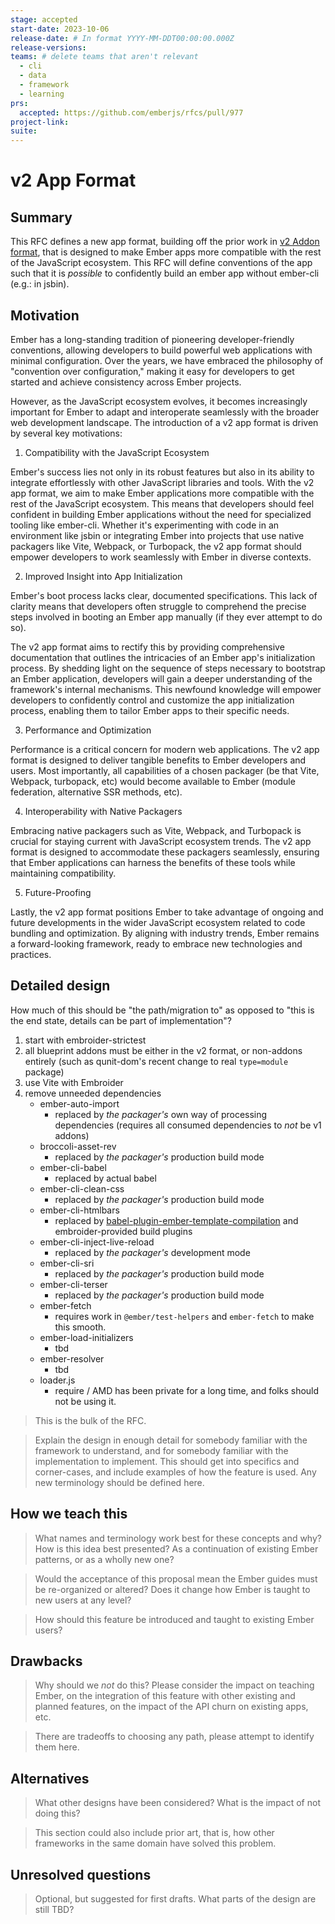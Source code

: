```yaml
---
stage: accepted
start-date: 2023-10-06
release-date: # In format YYYY-MM-DDT00:00:00.000Z
release-versions:
teams: # delete teams that aren't relevant
  - cli
  - data
  - framework
  - learning
prs:
  accepted: https://github.com/emberjs/rfcs/pull/977 
project-link:
suite: 
---
```


<!--- 
Directions for above: 

stage: Leave as is
start-date: Fill in with today's date, 2032-12-01T00:00:00.000Z
release-date: Leave as is
release-versions: Leave as is
teams: Include only the [team(s)](README.md#relevant-teams) for which this RFC applies
prs:
  accepted: Fill this in with the URL for the Proposal RFC PR
project-link: Leave as is
suite: Leave as is
-->

# v2 App Format 

## Summary

This RFC defines a new app format, 
building off the prior work in [v2 Addon format](https://github.com/emberjs/rfcs/pull/507),
that is designed to make Ember apps more compatible with the rest of the JavaScript ecosystem. This RFC will define conventions of the app such that it is _possible_ to confidently build an ember app without ember-cli (e.g.: in jsbin). 

## Motivation

Ember has a long-standing tradition of pioneering developer-friendly conventions, allowing developers to build powerful web applications with minimal configuration. Over the years, we have embraced the philosophy of "convention over configuration," making it easy for developers to get started and achieve consistency across Ember projects.

However, as the JavaScript ecosystem evolves, it becomes increasingly important for Ember to adapt and interoperate seamlessly with the broader web development landscape. The introduction of a v2 app format is driven by several key motivations:

1. Compatibility with the JavaScript Ecosystem

Ember's success lies not only in its robust features but also in its ability to integrate effortlessly with other JavaScript libraries and tools. With the v2 app format, we aim to make Ember applications more compatible with the rest of the JavaScript ecosystem. This means that developers should feel confident in building Ember applications without the need for specialized tooling like ember-cli. Whether it's experimenting with code in an environment like jsbin or integrating Ember into projects that use native packagers like Vite, Webpack, or Turbopack, the v2 app format should empower developers to work seamlessly with Ember in diverse contexts.


2. Improved Insight into App Initialization

Ember's boot process lacks clear, documented specifications. This lack of clarity means that developers often struggle to comprehend the precise steps involved in booting an Ember app manually (if they ever attempt to do so).

The v2 app format aims to rectify this by providing comprehensive documentation that outlines the intricacies of an Ember app's initialization process. By shedding light on the sequence of steps necessary to bootstrap an Ember application, developers will gain a deeper understanding of the framework's internal mechanisms. This newfound knowledge will empower developers to confidently control and customize the app initialization process, enabling them to tailor Ember apps to their specific needs.

3. Performance and Optimization

Performance is a critical concern for modern web applications. The v2 app format is designed to deliver tangible benefits to Ember developers and users. Most importantly, all capabilities of a chosen packager (be that Vite, Webpack, turbopack, etc) would become available to Ember (module federation, alternative SSR methods, etc).

4. Interoperability with Native Packagers

Embracing native packagers such as Vite, Webpack, and Turbopack is crucial for staying current with JavaScript ecosystem trends. The v2 app format is designed to accommodate these packagers seamlessly, ensuring that Ember applications can harness the benefits of these tools while maintaining compatibility.

5. Future-Proofing

Lastly, the v2 app format positions Ember to take advantage of ongoing and future developments in the wider JavaScript ecosystem related to code bundling and optimization. By aligning with industry trends, Ember remains a forward-looking framework, ready to embrace new technologies and practices.

## Detailed design

How much of this should be "the path/migration to" as opposed to "this is the end state, details can be part of implementation"?

1. start with embroider-strictest
2. all blueprint addons must be either in the v2 format, or non-addons entirely (such as qunit-dom's recent change to real `type=module` package) 
3. use Vite with Embroider
4. remove unneeded dependencies
    - ember-auto-import
        - replaced by _the packager's_ own way of processing dependencies
            (requires all consumed dependencies to _not_ be v1 addons)
    - broccoli-asset-rev
        - replaced by _the packager's_ production build mode
    - ember-cli-babel
        - replaced by actual babel 
    - ember-cli-clean-css
        - replaced by _the packager's_ production build mode
    - ember-cli-htmlbars
        - replaced by [babel-plugin-ember-template-compilation](https://github.com/emberjs/babel-plugin-ember-template-compilation/) and embroider-provided build plugins 
    - ember-cli-inject-live-reload
        - replaced by _the packager's_ development mode
    - ember-cli-sri
        - replaced by _the packager's_ production build mode
    - ember-cli-terser
        - replaced by _the packager's_ production build mode
    - ember-fetch
        - requires work in `@ember/test-helpers` and `ember-fetch` to make this smooth.
    - ember-load-initializers
        - tbd
    - ember-resolver
        - tbd
    - loader.js
        - require / AMD has been private for a long time, and folks should not be using it.
    

> This is the bulk of the RFC.

> Explain the design in enough detail for somebody
familiar with the framework to understand, and for somebody familiar with the
implementation to implement. This should get into specifics and corner-cases,
and include examples of how the feature is used. Any new terminology should be
defined here.

## How we teach this

> What names and terminology work best for these concepts and why? How is this
idea best presented? As a continuation of existing Ember patterns, or as a
wholly new one?

> Would the acceptance of this proposal mean the Ember guides must be
re-organized or altered? Does it change how Ember is taught to new users
at any level?

> How should this feature be introduced and taught to existing Ember
users?

## Drawbacks

> Why should we *not* do this? Please consider the impact on teaching Ember,
on the integration of this feature with other existing and planned features,
on the impact of the API churn on existing apps, etc.

> There are tradeoffs to choosing any path, please attempt to identify them here.

## Alternatives

> What other designs have been considered? What is the impact of not doing this?

> This section could also include prior art, that is, how other frameworks in the same domain have solved this problem.

## Unresolved questions

> Optional, but suggested for first drafts. What parts of the design are still
TBD?
